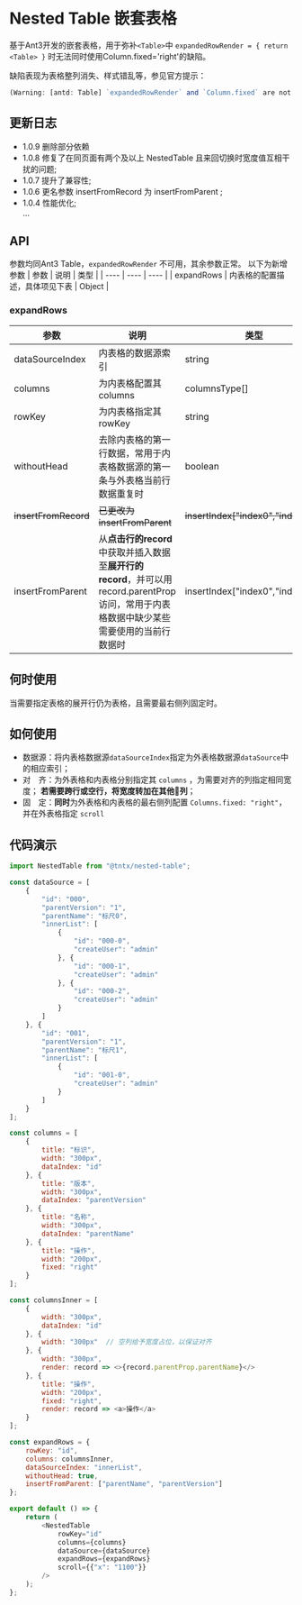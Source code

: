 # Nested Table 嵌套表格

基于Ant3开发的嵌套表格，用于弥补`<Table>`中 `expandedRowRender = { return <Table> }` 时无法同时使用Column.fixed='right'的缺陷。

缺陷表现为表格整列消失、样式错乱等，参见官方提示：
``` javascript
(Warning: [antd: Table] `expandedRowRender` and `Column.fixed` are not compatible. Please use one of them at one time.)",
```
        
## 更新日志
- 1.0.9 删除部分依赖
- 1.0.8 修复了在同页面有两个及以上 NestedTable 且来回切换时宽度值互相干扰的问题;  
- 1.0.7 提升了兼容性;  
- 1.0.6 更名参数 insertFromRecord 为 insertFromParent ;  
- 1.0.4 性能优化;  
...

## API  
参数均同Ant3 Table，`expandedRowRender` 不可用，其余参数正常。 以下为新增参数
|      参数         |       说明          |    类型        |
|      ----         |        ----         |      ----      |
|   expandRows      |   内表格的配置描述，具体项见下表    | Object |
### expandRows
|      参数         |       说明                |    类型        |
|      ----         |        ----               |      ----      |
|  dataSourceIndex |   内表格的数据源索引         |   string      |
|  columns         |   为内表格配置其columns  |   columnsType[] |
|   rowKey          |   为内表格指定其rowKey  |   string      |
|   withoutHead     |   去除内表格的第一行数据，常用于内表格数据源的第一条与外表格当前行数据重复时  | boolean |
|   ~~insertFromRecord~~|   ~~已更改为insertFromParent~~  | ~~insertIndex["index0","index1"...]~~ | 
|   insertFromParent|   从**点击行的record**中获取并插入数据至**展开行的record**，并可以用record.parentProp访问，常用于内表格数据中缺少某些需要使用的当前行数据时  | insertIndex["index0","index1"...] | 
        
## 何时使用  
当需要指定表格的展开行仍为表格，且需要最右侧列固定时。
        
## 如何使用
* 数据源：将内表格数据源`dataSourceIndex`指定为外表格数据源`dataSource`中的相应索引；  
* 对　齐：为外表格和内表格分别指定其 `columns` ，为需要对齐的列指定相同宽度；
**若需要跨行或空行，将宽度转加在其他列**；  
* 固　定：**同时**为外表格和内表格的最右侧列配置 `Columns.fixed: "right"`， 并在外表格指定 `scroll`
        
## 代码演示
``` javascript
import NestedTable from "@tntx/nested-table";

const dataSource = [
	{
		"id": "000",
		"parentVersion": "1",
		"parentName": "标尺0",
		"innerList": [
			{
				"id": "000-0",
				"createUser": "admin"
			}, {
				"id": "000-1",
				"createUser": "admin"
			}, {
				"id": "000-2",
				"createUser": "admin"
			}
		]
	}, {
		"id": "001",
		"parentVersion": "1",
		"parentName": "标尺1",
		"innerList": [
			{
				"id": "001-0",
				"createUser": "admin"
			}
		]
	}
];

const columns = [
	{
		title: "标识",
		width: "300px",
		dataIndex: "id"
	}, {
		title: "版本",
		width: "300px",
		dataIndex: "parentVersion"
	}, {
		title: "名称",
		width: "300px",
		dataIndex: "parentName"
	}, {
		title: "操作",
		width: "200px",
		fixed: "right"
	}
];

const columnsInner = [
	{
		width: "300px",
		dataIndex: "id"
	}, {
		width: "300px"	// 空列给予宽度占位，以保证对齐
	}, {
		width: "300px",
		render: record => <>{record.parentProp.parentName}</>
	}, {
		title: "操作",
		width: "200px",
		fixed: "right",
		render: record => <a>操作</a>
	}
];

const expandRows = {
	rowKey: "id",
	columns: columnsInner,
	dataSourceIndex: "innerList",
	withoutHead: true,
	insertFromParent: ["parentName", "parentVersion"]
};

export default () => {
	return (
		<NestedTable
			rowKey="id"
			columns={columns}
			dataSource={dataSource}
			expandRows={expandRows}
			scroll={{"x": "1100"}}
		/>
	);
};
```
